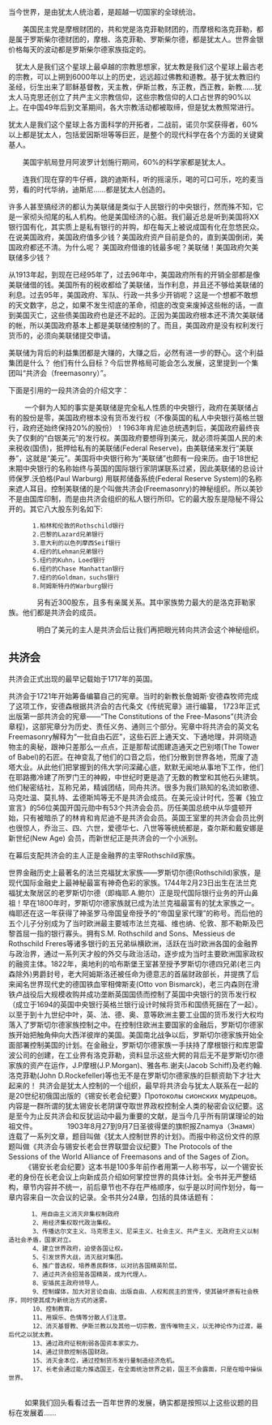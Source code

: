 当今世界，是由犹太人统治着，是超越一切国家的全球统治。

　　美国民主党是摩根财团的，共和党是洛克菲勒财团的，而摩根和洛克菲勒，都是属于罗斯柴尔德财团的，摩根、洛克菲勒、罗斯柴尔德，都是犹太人。世界金银价格每天的波动都是罗斯柴尔德家族指定的。

　犹太人是我们这个星球上最卓越的宗教思想家，犹太教是我们这个星球上最古老的宗教，可以上朔到6000年以上的历史，远远超过佛教和道教。基于犹太教旧约圣经，衍生出来了耶稣基督教，天主教，伊斯兰教，东正教，西正教，新教……犹太人马克思还创立了共产主义宗教信仰，这些宗教信仰的人口占世界的90%以上。在中国49年后到文革期间，各大宗教活动都被取缔，但是犹太教照常进行。


犹太人是我们这个星球上各方面科学的开拓者，二战前，诺贝尔奖获得者，60%以上都是犹太人，包括爱因斯坦等等巨匠，是整个的现代科学在各个方面的关键奠基人。

　　美国宇航局登月阿波罗计划施行期间，60%的科学家都是犹太人。

　　连我们现在穿的牛仔裤，跳的迪斯科，听的摇滚乐，喝的可口可乐，吃的麦当劳，看的时代华纳，迪斯尼……都是犹太人创造的。


许多人甚至搞经济的都认为美联储是类似于人民银行的中央银行，然而殊不知，它是一家彻头彻尾的私人机构。他是美国经济的心脏。我们最近总是听到美国将XX银行国有化，其实质上是私有银行的并购，却在每天上被说成国有化在忽悠民众。在说美国政府，美国政府值多少钱？美国政府资产目前是负的，直到美国倒闭，美国政府都还不清。为什么呢？ 美国政府借谁的钱最多呢？美联储！美国政府欠美联储多少钱？

从1913年起，到现在已经95年了，过去96年中，美国政府所有的开销全部都是像美联储借的钱。美国所有的税收都给了美联储，当作利息，并且还不够给美联储的利息。过去95年，美国政府、军队、行政一共多少开销呢？这是一个想都不敢想的天文数字，总之，如果不发生彻底的革命，彻底的改变来废掉这些帐的话，一直到美国灭亡，这些债美国政府也是还不起的。正因为美国政府根本还不清欠美联储的帐，所以美国政府基本上都是美联储控制的了。而且，美国政府是没有权利发行货币的，必须向美联储提交申请。


美联储为背后的利益集团都是大赚的，大赚之后，必然有进一步的野心。这个利益集团是什么？ 他们有什么目标？今后世界格局可能会怎么发展，这里提到一个集团叫“共济会（freemasonry）”。　

下面是引用的一段共济会的介绍文字：

　　 一个鲜为人知的事实是美联储是完全私人性质的中央银行，政府在美联储占有的股份是零，美国政府根本没有货币发行权（不像英国的私人中央银行英格兰银行，政府还始终保持20%的股份）！1963年肯尼迪总统遇刺后，美国政府最终丧失了仅剩的“白银美元”的发行权。美国政府要想得到美元，就必须将美国人民的未来税收(国债)，抵押给私有的美联储(Federal Reserve)，由美联储来发行“美联券”，这就是“美元”。美国将中央银行称为“美联储”也颇有一段来历。由于18世纪末期中央银行的名称始终与英国的国际银行家阴谋联系过紧，因此美联储的总设计师保罗.沃伯格(Paul Warburg) 用联邦储备系统(Federal Reserve System)的名称来遮人耳目。控制美联储的是个叫做共济会(Freemasonry)的神秘组织。所以美钞不是由国库印制，而是由共济会组织的私人银行所印。它的最大股东是隐秘不得公开的。其它八大股东列名如下: 

```
　　　　1.柏林和伦敦的Rothschild银行 
　　　　2.巴黎的Lazard兄弟银行 
　　　　3.意大利的以色列摩西Seif银行 
　　　　4.纽约的Lehman兄弟银行 
　　　　5.纽约的Kuhn，Loed银行 
　　　　6.纽约的Chase Manhattan银行 
　　　　7.纽约的Goldman，suchs银行 
　　　　8.阿姆斯特丹的Warburg银行 
```

　　　　另有近300股东，且多有亲属关系。其中家族势力最大的是洛克菲勒家族。他们都是共济会的成员。 

　　　　明白了美元的主人是共济会后让我们再把眼光转向共济会这个神秘组织。 

## 共济会

共济会正式出现的最早记载始于1717年的英国。

共济会于1721年开始筹备编纂自己的宪章。当时的新教长詹姆斯·安德森牧师完成了这项工作，安德森根据共济会的古代条文《传统宪章》进行编纂， 1723年正式出版第一部共济会的宪章――“The Constitutions of the Free-Masons”(共济会章程)，这部宪章分为历史、责任义务、通则三个部分。宪章中将共济会的英文名Freemasonry解释为“一批自由石匠”，这些石匠上通天文、下通地理，并洞晓造物主的奥秘，跟神只差那么一点点，正是那帮试图建造通天之巴别塔(The Tower of Babel)的石匠。在神变乱了他们的口音之后，他们分散到世界各地，荒废了造塔大业。从此他们把掌握到的伟大学问深藏心底，默默无闻地从事地下工作，他们在耶路撒冷建了所罗门王的神殿，中世纪时更是造了无数的教堂和其他石头建筑。他们秘密结社，互称兄弟，精诚团结，同舟共济。很多为我们熟知的名流如歌德、马克吐温、莫扎特、孟德斯鸠等无不是共济会成员。在美元设计时代，签署《独立宣言》的56位美国开国元勋中有53个共济会会员。历任美国总统中从华盛顿开始，只有被暗杀了的林肯和肯尼迪不是共济会会员。英国王室里的共济会会员比例也很惊人，乔治三、四、六世，爱德华七、八世等等统统都是，查尔斯和戴安娜是新世纪(New Age) 会员，而新世纪正是共济会的一个小派别。 

在幕后支配共济会的主人正是金融界的主宰Rothschild家族。

世界金融历史上最著名的法兰克福犹太家族――罗斯切尔德(Rothschild)家族，是现代国际金融史上最神秘最富有神奇色彩的家族。1744年2月23日出生在法兰克福犹太聚居区的老罗斯切尔德（即梅耶.A.鲍尔）正是现代国际银行业务的开山鼻祖！早在1800年时，罗斯切尔德家族就已成为法兰克福最富有的犹太家族之一。梅耶还在这一年获得了神圣罗马帝国皇帝授予的“帝国皇家代理”的称号。而后他的五个儿子分别成为了当时欧洲最主要城市法兰克福、维也纳、伦敦、那不勒斯及巴黎首屈一指的银行寡头。拥有S.M. Rothschild and Sons、Messieus de Rothschild Freres等诸多银行的五兄弟纵横欧洲，活跃在当时欧洲各国的金融界与政治界，通过一系列天才般的外交与政治活动，逐步成为当时主要欧洲国家政权的融资主体。1822年，奥地利的哈布斯堡王室甚至授予罗斯切尔德四兄弟(老三内森除外)男爵封号，老大阿姆斯洛还被任命为德意志的首届财政部长，并提携了后来闻名世界现代史的德国铁血宰相俾斯麦(Otto von Bismarck)，老三内森则在滑铁卢战役后大规模收购并成功垄断英国国债而控制了英国中央银行的货币发行权（成立于1694的英国中央银行英格兰银行设计时候将货币和国债死捆在了一起）。以至于到十九世纪中叶，英、法、德、奥、意等欧洲主要工业国的货币发行大权均落入了罗斯切尔德家族控制之中。在控制住欧洲主要国家的金融后，罗斯切尔德家族开始把触角伸向大西洋彼岸的美国。美国南北战争以后，罗斯切尔德家族开始全面部署控制美国的计划。在金融业，罗斯切尔德家族一手扶持了摩根银行和库恩雷波公司的创建，在工业界有洛克菲勒，资料显示这些大鳄的背后无不是罗斯切尔德家族的资产在运作，J.P摩根(J.P.Morgan)、雅各布.谢夫(Jacob Schiff)及老约翰.洛克菲勒(John D.Rockefeller)等也无不是在罗斯切尔德家族的巨额资助下才壮大起来的！ 
共济会是犹太人控制的一个组织，最早将共济会与犹太人联系在一起的是20世纪初俄国出版的《锡安长老会纪要》Протоколы сионских мудрецов。内容是一群所谓的犹太锡安长老阴谋夺取世界政权控制全人类的秘密会议纪要。这是至今为止反共济会和反犹运动中最为重要的文献，是当今几乎所有阴谋理论的始祖文件。
　　　　1903年8月27到9月7日圣彼得堡的旗帜报Znamya（Знамя）连载了一系列文章，题目叫做《犹太人控制世界的计划》。而报中称这份文件的原题叫做《共济会与锡安长老会世界联盟会议纪要》The Protocols of the Sessions of the World Alliance of Freemasons and of the Sages of Zion。
　　 《锡安长老会纪要》这本书是100多年前作者用第一人称书写，以一个锡安长老的身份在长老会议上向新成员介绍如何掌控世界的具体计划。全书并无严整结构，章节内容并不统一，前后章节也不存在严格顺序，似乎是以时间作划分，每一章内容来自一次会议的记录。全书共分24章，包括的具体话题有：

```
　　   1、用自由主义消灭非集权制政府
　　　　2、用经济集权取代政治集权。
　　　　3、传播达尔文主义、马克思主义、尼采主义、社会主义、共产主义、无政府主义以制造社会矛盾，国家对立。
　　　　4、建立世界政府，迫使各国让权。
　　　　5、引发世界大战，消灭敌对集团。
　　　　6、推广普选权，培养愚民群体，以对抗各国精英阶层。
　　　　7、通过共济会招笼各国精英，成为代理人。
　　　　8、安插民主政府领导人。
　　　　9、控制媒体，加大对言论自由、出版自由、人权和民主的宣传，使其破坏原有社会秩序，同时使其成为新统治方式的迷雾。
　　　　10、控制教育。
　　　　11、用娱乐、色情等分散人们注意。
　　　　12、消灭基督教、伊斯兰教以及其他一切宗教，宣传唯物主义，以无神论作为过渡，最后代之以犹太教。
　　　　13、通过政府征税削弱各国资本家实力。
　　　　14、通过贷款控制各国财政。
　　　　15、消灭金本位，通过控制货币发行量制造经济危机。
　　　　17、长老会通过能力推选国王，在全面统治世界之前，国王不会露面，只是在暗中操纵世界。
　　
```

　　 如果我们回头看看过去一百年世界的发展，确实都是按照以上这些议题的目标在发展着......




